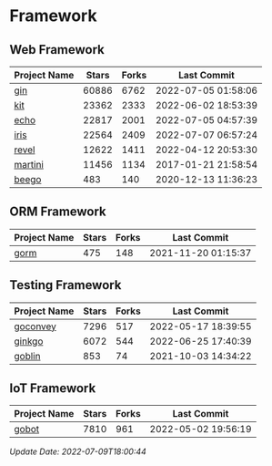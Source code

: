 # Framework

## Web Framework
| Project Name | Stars | Forks | Last Commit |
| ------------ | ----- | ----- | ----------- |
| [gin](https://github.com/gin-gonic/gin) | 60886 | 6762 | 2022-07-05 01:58:06 |
| [kit](https://github.com/go-kit/kit) | 23362 | 2333 | 2022-06-02 18:53:39 |
| [echo](https://github.com/labstack/echo) | 22817 | 2001 | 2022-07-05 04:57:39 |
| [iris](https://github.com/kataras/iris) | 22564 | 2409 | 2022-07-07 06:57:24 |
| [revel](https://github.com/revel/revel) | 12622 | 1411 | 2022-04-12 20:53:30 |
| [martini](https://github.com/go-martini/martini) | 11456 | 1134 | 2017-01-21 21:58:54 |
| [beego](https://github.com/astaxie/beego) | 483 | 140 | 2020-12-13 11:36:23 |

## ORM Framework
| Project Name | Stars | Forks | Last Commit |
| ------------ | ----- | ----- | ----------- |
| [gorm](https://github.com/jinzhu/gorm) | 475 | 148 | 2021-11-20 01:15:37 |

## Testing Framework
| Project Name | Stars | Forks | Last Commit |
| ------------ | ----- | ----- | ----------- |
| [goconvey](https://github.com/smartystreets/goconvey) | 7296 | 517 | 2022-05-17 18:39:55 |
| [ginkgo](https://github.com/onsi/ginkgo) | 6072 | 544 | 2022-06-25 17:40:39 |
| [goblin](https://github.com/franela/goblin) | 853 | 74 | 2021-10-03 14:34:22 |

## IoT Framework
| Project Name | Stars | Forks | Last Commit |
| ------------ | ----- | ----- | ----------- |
| [gobot](https://github.com/hybridgroup/gobot) | 7810 | 961 | 2022-05-02 19:56:19 |

*Update Date: 2022-07-09T18:00:44*